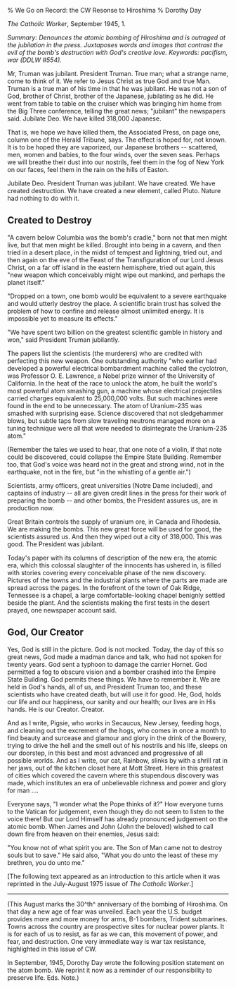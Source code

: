 % We Go on Record: the CW Resonse to Hiroshima
% Dorothy Day

*The Catholic Worker*, September 1945, 1.

*Summary: Denounces the atomic bombing of Hiroshima and is outraged at
the jubilation in the press. Juxtaposes words and images that contrast
the evil of the bomb's destruction with God's creative love. Keywords:
pacifism, war (DDLW \#554).*

Mr, Truman was jubilant. President Truman. True man; what a strange
name, come to think of it. We refer to Jesus Christ as true God and true
Man. Truman is a true man of his time in that he was jubilant. He was
not a son of God, brother of Christ, brother of the Japanese, jubilating
as he did. He went from table to table on the cruiser which was bringing
him home from the Big Three conference, telling the great news;
"jubilant" the newspapers said. Jubilate Deo. We have killed 318,000
Japanese.

That is, we hope we have killed them, the Associated Press, on page one,
column one of the Herald Tribune, says. The effect is hoped for, not
known. It is to be hoped they are vaporized, our Japanese brothers --
scattered, men, women and babies, to the four winds, over the seven
seas. Perhaps we will breathe their dust into our nostrils, feel them in
the fog of New York on our faces, feel them in the rain on the hills of
Easton.

Jubilate Deo. President Truman was jubilant. We have created. We have
created destruction. We have created a new element, called Pluto. Nature
had nothing to do with it.

Created to Destroy
------------------

"A cavern below Columbia was the bomb's cradle," born not that men might
live, but that men might be killed. Brought into being in a cavern, and
then tried in a desert place, in the midst of tempest and lightning,
tried out, and then again on the eve of the Feast of the Transfiguration
of our Lord Jesus Christ, on a far off island in the eastern hemisphere,
tried out again, this "new weapon which conceivably might wipe out
mankind, and perhaps the planet itself."

"Dropped on a town, one bomb would be equivalent to a severe earthquake
and would utterly destroy the place. A scientific brain trust has solved
the problem of how to confine and release almost unlimited energy. It is
impossible yet to measure its effects."

"We have spent two billion on the greatest scientific gamble in history
and won," said President Truman jubilantly.

The papers list the scientists (the murderers) who are credited with
perfecting this new weapon. One outstanding authority "who earlier had
developed a powerful electrical bombardment machine called the
cyclotron, was Professor O. E. Lawrence, a Nobel prize winner of the
University of California. In the heat of the race to unlock the atom, he
built the world's most powerful atom smashing gun, a machine whose
electrical projectiles carried charges equivalent to 25,000,000 volts.
But such machines were found in the end to be unnecessary. The atom of
Uranium-235 was smashed with surprising ease. Science discovered that
not sledgehammer blows, but subtle taps from slow traveling neutrons
managed more on a tuning technique were all that were needed to
disintegrate the Uranium-235 atom."

(Remember the tales we used to hear, that one note of a violin, if that
note could be discovered, could collapse the Empire State Building.
Remember too, that God's voice was heard not in the great and strong
wind, not in the earthquake, not in the fire, but "in the whistling of a
gentle air.")

Scientists, army officers, great universities (Notre Dame included), and
captains of industry -- all are given credit lines in the press for
their work of preparing the bomb -- and other bombs, the President
assures us, are in production now.

Great Britain controls the supply of uranium ore, in Canada and
Rhodesia. We are making the bombs. This new great force will be used for
good, the scientists assured us. And then they wiped out a city of
318,000. This was good. The President was jubilant.

Today's paper with its columns of description of the new era, the atomic
era, which this colossal slaughter of the innocents has ushered in, is
filled with stories covering every conceivable phase of the new
discovery. Pictures of the towns and the industrial plants where the
parts are made are spread across the pages. In the forefront of the town
of Oak Ridge, Tennessee is a chapel, a large comfortable-looking chapel
benignly settled beside the plant. And the scientists making the first
tests in the desert prayed, one newspaper account said.

God, Our Creator
----------------

Yes, God is still in the picture. God is not mocked. Today, the day of
this so great news, God made a madman dance and talk, who had not spoken
for twenty years. God sent a typhoon to damage the carrier Hornet. God
permitted a fog to obscure vision and a bomber crashed into the Empire
State Building. God permits these things. We have to remember it. We are
held in God's hands, all of us, and President Truman too, and these
scientists who have created death, but will use it for good. He, God,
holds our life and our happiness, our sanity and our health; our lives
are in His hands. He is our Creator. Creator.

And as I write, Pigsie, who works in Secaucus, New Jersey, feeding hogs,
and cleaning out the excrement of the hogs, who comes in once a month to
find beauty and surcease and glamour and glory in the drink of the
Bowery, trying to drive the hell and the smell out of his nostrils and
his life, sleeps on our doorstep, in this best and most advanced and
progressive of all possible worlds. And as I write, our cat, Rainbow,
slinks by with a shrill rat in her jaws, out of the kitchen closet here
at Mott Street. Here in this greatest of cities which covered the cavern
where this stupendous discovery was made, which institutes an era of
unbelievable richness and power and glory for man ….

Everyone says, "I wonder what the Pope thinks of it?" How everyone turns
to the Vatican for judgement, even though they do not seem to listen to
the voice there! But our Lord Himself has already pronounced judgement
on the atomic bomb. When James and John (John the beloved) wished to
call down fire from heaven on their enemies, Jesus said:

"You know not of what spirit you are. The Son of Man came not to destroy
souls but to save." He said also, "What you do unto the least of these
my brethren, you do unto me."

[The following text appeared as an introduction to this article when it
was reprinted in the July-August 1975 issue of *The Catholic Worker*.]

****

(This August marks the 30^th^ anniversary of the bombing of Hiroshima.
On that day a new age of fear was unveiled. Each year the U.S. budget
provides more and more money for arms, B-1 bombers, Trident submarines.
Towns across the country are prospective sites for nuclear power plants.
It is for each of us to resist, as far as we can, this movement of
power, and fear, and destruction. One very immediate way is war tax
resistance, highlighted in this issue of CW.

In September, 1945, Dorothy Day wrote the following position statement
on the atom bomb. We reprint it now as a reminder of our responsibility
to preserve life. Eds. Note.)
